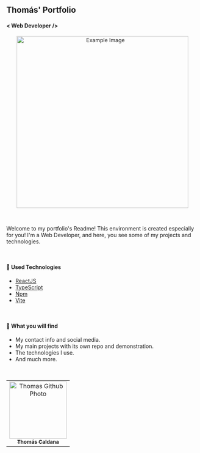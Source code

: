 ## Thomás' Portfolio
#### <  Web Developer  />

<p align="center">
<img src="https://github.com/thomascaldana/files-for-readmes/blob/main/Ilustra%C3%A7%C3%A3o%20projeto%20portfolio%20svg.svg" alt="Example Image" width="450" />
</p>

<br>

Welcome to my portfolio's Readme! This environment is created especially for you! I'm a Web Developer, and here, you see some of my projects and technologies.

<br>

 <h4>🚀 Used Technologies </h4>

- [ReactJS](https://react.dev/)
- [TypeScript](https://www.typescriptlang.org/)
- [Npm](https://www.npmjs.com/)
- [Vite](https://vitejs.dev/)


<br>
<h4> 🔎 What you will find</h4>

- My contact info and social media.
- My main projects with its own repo and demonstration.
- The technologies I use.
- And much more.

<br align="center" >
  <td align="center">
    <td align="center">
      <td>
        <summary>
          <table border="0">
            <tr>
              <td align="center">
                <a href="https://github.com/thomascaldana">
                  <img src="https://avatars.githubusercontent.com/thomascaldana" width="150px;" alt="Thomas Github Photo"/>
                </a>
                <br>
                <a href="https://www.linkedin.com/in/thomas-caldana/">
                  <sub>
                    <b>Thomás Caldana</b>
                  </sub>
                </a>
              </td>
            </tr>
            </details>
          </td>
      </tr>
    </table>
